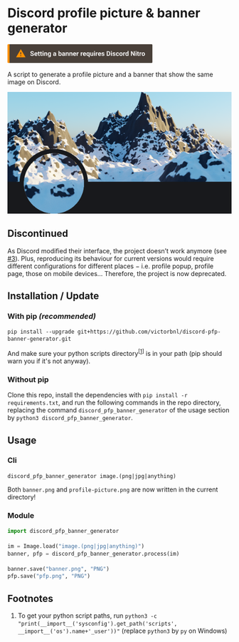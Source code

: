 # Discord profile picture & banner generator

<strong><img src=".readme/warning.svg" height="42px" alt="⚠ Setting a banner requires nitro"></strong>

A script to generate a profile picture and a banner that show the same image on Discord.

<p align="center">
    <img src=".readme/screenshot.png">
</p>

## Discontinued

As Discord modified their interface, the project doesn’t work anymore (see [#3](https://github.com/victorbnl/discord-pfp-banner-generator/issues/3)). Plus, reproducing its behaviour for current versions would require different configurations for different places − i.e. profile popup, profile page, those on mobile devices… Therefore, the project is now deprecated.

## Installation / Update

### With pip *(recommended)*

```
pip install --upgrade git+https://github.com/victorbnl/discord-pfp-banner-generator.git
```

And make sure your python scripts directory<sup>[<a href="#footnotes-1">1</a>]</sup> is in your path (pip should warn you if it's not anyway).

### Without pip

Clone this repo, install the dependencies with `pip install -r requirements.txt`, and run the following commands in the repo directory, replacing the command `discord_pfp_banner_generator` of the usage section by `python3 discord_pfp_banner_generator`.

## Usage

### Cli

```
discord_pfp_banner_generator image.(png|jpg|anything)
```

Both `banner.png` and `profile-picture.png` are now written in the current directory!

### Module

```python
import discord_pfp_banner_generator

im = Image.load("image.(png|jpg|anything)")
banner, pfp = discord_pfp_banner_generator.process(im)

banner.save("banner.png", "PNG")
pfp.save("pfp.png", "PNG")
```

## Footnotes

1. <span id="footnotes-1"></span>To get your python script paths, run `python3 -c "print(__import__('sysconfig').get_path('scripts', __import__('os').name+'_user'))"` (replace `python3` by `py` on Windows)
